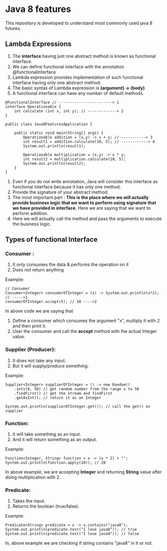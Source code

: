 # Java 8 features
This repository is developed to understand most commonly used java 8 futures.

## **Lambda Expressions**
1. The **interface** having just one abstract method is known as functional interface.
2. We can define functional interface with the annotation @functionalInterface
3. Lambda expression provides implementation of such functional interface having only one abstract method.
4. The basic syntax of Lambda expression is **(argument) → (body)**
5. A functional interface can have any number of default methods.

```
@FunctionalInterface // ------------------------> 1
interface Operationable {
	int calculate (int x, int y); // -------------> 2
}

public class Java8FeaturesApplication {

	public static void main(String[] args) {
		Operationable addition = (x,y) -> x + y; //------------> 3
		int result1 = addition.calculate(10, 5); // ------------> 4
		System.out.println(result1);

		Operationable multiplication = (x,y) -> x * y;
		int result2 = multiplication.calculate(10, 5);
		System.out.println(result2);
	}
}
```
1. Even if you do not write annotation, Java will consider this interface as functional interface because it has only one method.
2. Provide the signature of your abstract method.
3. The most important part : **This is the place where we will actually provide business logic that we want to perform using signature that we have provided in interface.** Here we are saying that we want to perform addition.
4. Here we will actually call the method and pass the arguments to execute the business logic.

## **Types of functional Interface**
### Consumer :
1. It only consumes the data & performs the operation on it
2. Does not return anything

Example:
```
// Consumer
Consumer<Integer> consumerOfInteger = (x) -> System.out.println(x*2); // ----->1
consumerOfInteger.accept(5); // 10 ---->2
```
In above code we are saying that
1. Define a consumer which consumes the argument "x", multiply it with 2 and then print it.
2.  User the consumer and call the **accept** method with the actual Integer value. 

### Supplier (Producer):
1. It does not take any input.
2. But it will supply/produce something.

Example:
```
Supplier<Integer> supplierOfInteger = () -> new Random()
	.ints(0, 50) // get random number from the range o to 50
	.findFirst() // get the stream and findFirst
	.getAsInt(); // return it as an Integer
	
System.out.println(supplierOfInteger.get()); // call the get() on supplier
```

### Function:
1. It will take something as an input.
2. And it will return something as an output.

Example:
```
Function<Integer, String> function = x -> (x * 2) + "";
System.out.println(function.apply(10)); // 20
```
In above example, we are accepting **Integer** and returning **String** value after doing multiplication with 2.

### Predicate:
1. Takes the input.
2. Returns the boolean (true/false).

Example:
```
Predicate<String> predicate = x -> x.contains("java8");
System.out.println(predicate.test("I love java8")); // true
System.out.println(predicate.test("I love java9")); // false
```
In, above example we are checking if string contains "java8" in it or not.
